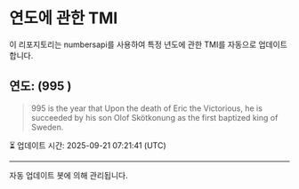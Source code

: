 
# 연도에 관한 TMI

이 리포지토리는 numbersapi를 사용하여 특정 년도에 관한 TMI를 자동으로 업데이트합니다.

## 연도: (995 )
> 995 is the year that Upon the death of Eric the Victorious, he is succeeded by his son Olof Skötkonung as the first baptized king of Sweden.

⏳ 업데이트 시간: 2025-09-21 07:21:41 (UTC)

---
자동 업데이트 봇에 의해 관리됩니다.
